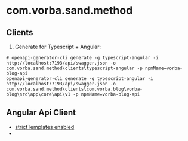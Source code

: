 ﻿# com.vorba.sand.method

## Clients
1. Generate for Typescript + Angular:
```
# openapi-generator-cli generate -g typescript-angular -i http://localhost:7193/api/swagger.json -o com.vorba.sand.method\clients\typescript-angular -p npmName=vorba-blog-api
openapi-generator-cli generate -g typescript-angular -i http://localhost:7193/api/swagger.json -o com.vorba.sand.method\clients\com.vorba.blog\vorba-blog\src\app\core\api\v1 -p npmName=vorba-blog-api
```

## Angular Api Client
- [strictTemplates enabled](https://angular.io/guide/angular-compiler-options#stricttemplates)
- 